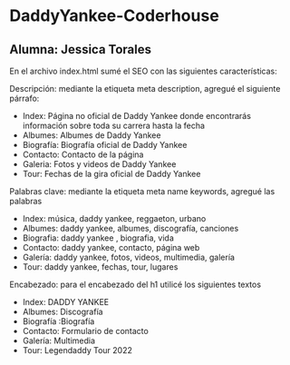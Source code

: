 # DaddyYankee-Coderhouse

## Alumna: Jessica Torales

En el archivo index.html sumé el SEO con las siguientes características:

Descripción: mediante la etiqueta meta description, agregué el siguiente párrafo: 
- Index: Página no oficial de Daddy Yankee donde encontrarás información sobre toda su carrera hasta la fecha
- Albumes: Albumes de Daddy Yankee
- Biografía: Biografía oficial de Daddy Yankee
- Contacto: Contacto de la página
- Galeria: Fotos y videos de Daddy Yankee
- Tour: Fechas de la gira oficial de Daddy Yankee

Palabras clave: mediante la etiqueta meta name keywords, agregué las palabras 
- Index: música, daddy yankee, reggaeton, urbano
- Albumes: daddy yankee, albumes, discografía, canciones
- Biografia: daddy yankee , biografia, vida
- Contacto: daddy yankee, contacto, página web
- Galería: daddy yankee, fotos, videos, multimedia, galería
- Tour: daddy yankee, fechas, tour, lugares

Encabezado: para el encabezado del h1 utilicé los siguientes textos
- Index: DADDY YANKEE
- Albumes: Discografía
- Biografía :Biografía
- Contacto: Formulario de contacto
- Galería: Multimedia
- Tour: Legendaddy Tour 2022
